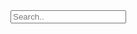 <!-- ---
layout: page
title: Search
permalink: /search/
buttonHighlighted: false
--- -->

<!-- HTML elements for search -->
<div id="search-container">
    <input type="text" id="search-input" placeholder="Search..">
    <ul id="results-container"></ul>
</div>

<!-- or without installing anything -->
<script src="https://unpkg.com/simple-jekyll-search@latest/dest/simple-jekyll-search.min.js"></script>

<!-- Configuration -->
<script>
SimpleJekyllSearch({
  searchInput: document.getElementById('search-input'),
  resultsContainer: document.getElementById('results-container'),
  json: '/search.json'
})
</script>